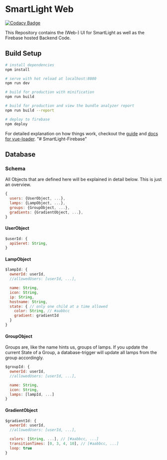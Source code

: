 # SmartLight Web

[![Codacy Badge](https://api.codacy.com/project/badge/Grade/e0203f63985c42c191b6e4411bd8f4da)](https://www.codacy.com/app/adrianjost/SmartLight-Firebase?utm_source=github.com&amp;utm_medium=referral&amp;utm_content=adrianjost/SmartLight-Firebase&amp;utm_campaign=Badge_Grade)

This Repository contains the (Web-) UI for SmartLight as well as the Firebase hosted Backend Code.

## Build Setup

``` bash
# install dependencies
npm install

# serve with hot reload at localhost:8080
npm run dev

# build for production with minification
npm run build

# build for production and view the bundle analyzer report
npm run build --report

# deploy to firebase
npm deploy
```

For detailed explanation on how things work, checkout the [guide](http://vuejs-templates.github.io/webpack/) and [docs for vue-loader](http://vuejs.github.io/vue-loader).
"# SmartLight-Firebase" 

## Database
### Schema
All Objects that are defined here will be explained in detail below. This is just an overview.
```js
{
  users: {UserObject, ...},
  lamps: {LampObject, ...},
  groups: {GroupObject, ...},
  gradients: {GradientObject, ...},
}
```

#### UserObject

```js
$userId: {
  apiSeret: String,
}
```

#### LampObject

```js
$lampId: {
  ownerId: userId,
  //allowedUsers: [userId, ...],

  name: String,
  icon: String,
  ip: String,
  hostname: String,
  state: { // only one child at a time allowed
    color: String, // #aabbcc
    gradient: gradientId
  }
}
```

#### GroupObject
Groups are, like the name hints us, groups of lamps. If you update the current State of a Group, a database-trigger will update all lamps from the group accordingly.

```js
$groupId: {
  ownerId: userId,
  //allowedUsers: [userId, ...],

  name: String,
  icon: String,
  lamps: [lampId, ...]
}
```

#### GradientObject
```js
$gradientId: {
  ownerId: userId,
  //allowedUsers: [userId, ...],

  colors: [String, ...], // [#aabbcc, ...]
  transitionTimes: [0, 3, 4, 10], // [#aabbcc, ...]
  loop: true
}
```